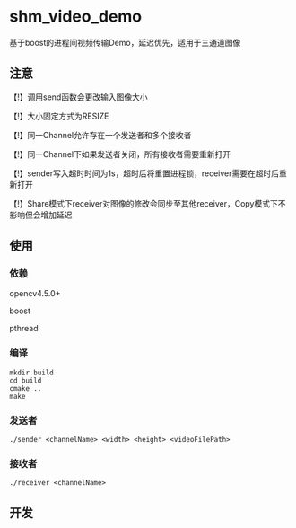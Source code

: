 # shm_video_demo

基于boost的进程间视频传输Demo，延迟优先，适用于三通道图像

## 注意

【!】调用send函数会更改输入图像大小

【!】大小固定方式为RESIZE

【!】同一Channel允许存在一个发送者和多个接收者

【!】同一Channel下如果发送者关闭，所有接收者需要重新打开

【!】sender写入超时时间为1s，超时后将重置进程锁，receiver需要在超时后重新打开

【!】Share模式下receiver对图像的修改会同步至其他receiver，Copy模式下不影响但会增加延迟

## 使用

### 依赖

opencv4.5.0+

boost

pthread

### 编译

```
mkdir build
cd build
cmake ..
make
```

### 发送者

```
./sender <channelName> <width> <height> <videoFilePath>
```

### 接收者

```
./receiver <channelName>
```

## 开发

